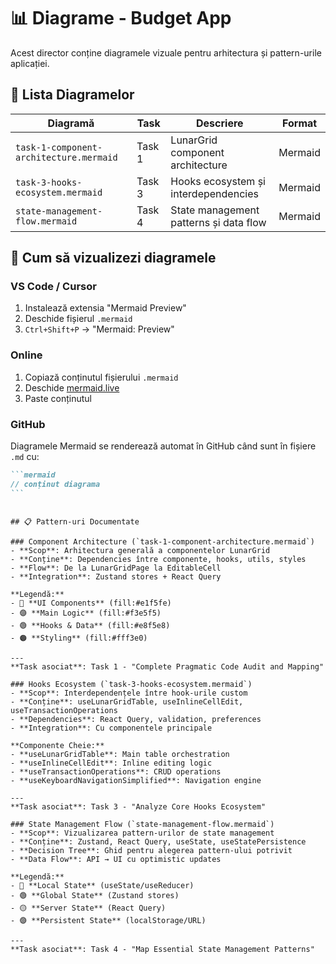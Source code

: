 # 📊 Diagrame - Budget App

Acest director conține diagramele vizuale pentru arhitectura și pattern-urile aplicației.

## 📁 Lista Diagramelor

| **Diagramă**                            | **Task** | **Descriere**                          | **Format** |
| --------------------------------------- | -------- | -------------------------------------- | ---------- |
| `task-1-component-architecture.mermaid` | Task 1   | LunarGrid component architecture       | Mermaid    |
| `task-3-hooks-ecosystem.mermaid`        | Task 3   | Hooks ecosystem și interdependencies   | Mermaid    |
| `state-management-flow.mermaid`         | Task 4   | State management patterns și data flow | Mermaid    |

## 🔧 Cum să vizualizezi diagramele

### VS Code / Cursor

1. Instalează extensia "Mermaid Preview"
2. Deschide fișierul `.mermaid`
3. `Ctrl+Shift+P` → "Mermaid: Preview"

### Online

1. Copiază conținutul fișierului `.mermaid`
2. Deschide [mermaid.live](https://mermaid.live)
3. Paste conținutul

### GitHub

Diagramele Mermaid se renderează automat în GitHub când sunt în fișiere `.md` cu:

````markdown
```mermaid
// conținut diagrama
```
````

```

## 📋 Pattern-uri Documentate

### Component Architecture (`task-1-component-architecture.mermaid`)
- **Scop**: Arhitectura generală a componentelor LunarGrid
- **Conține**: Dependencies între componente, hooks, utils, styles
- **Flow**: De la LunarGridPage la EditableCell
- **Integration**: Zustand stores + React Query

**Legendă:**
- 🔵 **UI Components** (fill:#e1f5fe)
- 🟣 **Main Logic** (fill:#f3e5f5)
- 🟢 **Hooks & Data** (fill:#e8f5e8)
- 🟠 **Styling** (fill:#fff3e0)

---
**Task asociat**: Task 1 - "Complete Pragmatic Code Audit and Mapping"

### Hooks Ecosystem (`task-3-hooks-ecosystem.mermaid`)
- **Scop**: Interdependențele între hook-urile custom
- **Conține**: useLunarGridTable, useInlineCellEdit, useTransactionOperations
- **Dependencies**: React Query, validation, preferences
- **Integration**: Cu componentele principale

**Componente Cheie:**
- **useLunarGridTable**: Main table orchestration
- **useInlineCellEdit**: Inline editing logic
- **useTransactionOperations**: CRUD operations
- **useKeyboardNavigationSimplified**: Navigation engine

---
**Task asociat**: Task 3 - "Analyze Core Hooks Ecosystem"

### State Management Flow (`state-management-flow.mermaid`)
- **Scop**: Vizualizarea pattern-urilor de state management
- **Conține**: Zustand, React Query, useState, useStatePersistence
- **Decision Tree**: Ghid pentru alegerea pattern-ului potrivit
- **Data Flow**: API → UI cu optimistic updates

**Legendă:**
- 🔵 **Local State** (useState/useReducer)
- 🟢 **Global State** (Zustand stores)
- 🟡 **Server State** (React Query)
- 🟣 **Persistent State** (localStorage/URL)

---
**Task asociat**: Task 4 - "Map Essential State Management Patterns"
```
